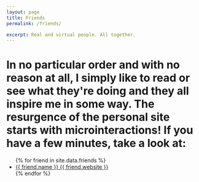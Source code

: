 ```yaml
---
layout: page
title: Friends
permalink: /friends/

excerpt: Real and virtual people. All together.
---
```



# In no particular order and with no reason at all, I simply like to read or see what they're doing and they all inspire me in some way. The resurgence of the personal site starts with microinteractions! If you have a few minutes, take a look at:

<ul class="category">
{% for friend in site.data.friends %}
  <a href="https://{{ friend.website }}" target="_blank">
    <li>
        <span class="title">{{ friend.name }}</span>
        <span class="description">{{ friend.website }}</span>
    </li>
  </a>
{% endfor %}
</ul>